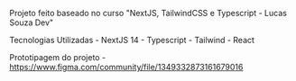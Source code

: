 Projeto feito baseado no curso "NextJS, TailwindCSS e Typescript - Lucas Souza Dev"

Tecnologias Utilizadas
    - NextJS 14
    - Typescript
    - Tailwind
    - React

Prototipagem do projeto
    - https://www.figma.com/community/file/1349332873161679016